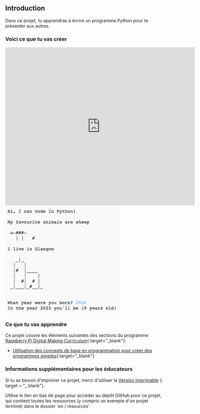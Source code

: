 ## Introduction

Dans ce projet, tu apprendras à écrire un programme Python pour te présenter aux autres.

### Voici ce que tu vas créer

<div class="trinket">
  <iframe src="https://trinket.io/embed/python/a1f663ae0d?outputOnly=true&start=result" width="600" height="500" frameborder="0" marginwidth="0" marginheight="0" allowfullscreen>
  </iframe>
  <img src="images/me-final.png">
</div>

### Ce que tu vas apprendre

Ce projet couvre les éléments suivantes des sections du programme [Raspberry Pi Digital Making Curriculum](http://rpf.io/curriculum){:target="_blank"}:

+ [Utilisation des concepts de base en programmation pour créer des programmes simples](https://www.raspberrypi.org/curriculum/programming/creator){:target="_blank"}

### Informations supplémentaires pour les éducateurs

Si tu as besoin d'imprimer ce projet, merci d'utiliser la [Version imprimable](https://projects.raspberrypi.org/en/projects/about-me/print) {: target = "_ blank"}.

Utilise le lien en bas de page pour accéder au dépôt GitHub pour ce projet, qui contient toutes les ressources (y compris un exemple d'un projet terminé) dans le dossier 'en / resources'.